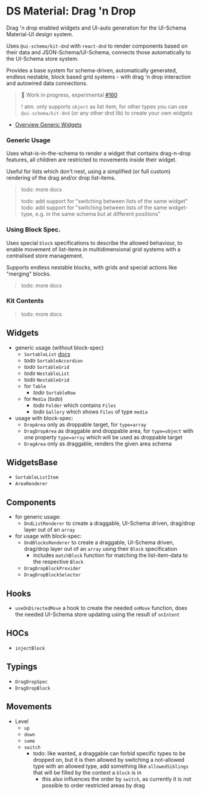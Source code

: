 # DS Material: Drag 'n Drop

Drag 'n drop enabled widgets and UI-auto generation for the UI-Schema Material-UI design system.

Uses `@ui-schema/kit-dnd` with `react-dnd` to render components based on their data and JSON-Schema/UI-Schema, connects those automatically to the UI-Schema store system.

Provides a base system for schema-driven, automatically generated, endless nestable, block based grid systems - with drag 'n drop interaction and autowired data connections.

> 🚧 Work in progress, experimental [#160](https://github.com/ui-schema/ui-schema/issues/160)
>
> ! atm. only supports `object` as list item,
> for other types you can use `@ui-schema/kit-dnd` (or any other dnd lib) to create your own widgets

- [Overview Generic Widgets](/docs/material-dnd/widgets-generic)

### Generic Usage

Uses what-is-in-the-schema to render a widget that contains drag-n-drop features, all children are restricted to movements inside their widget.

Useful for lists which don't nest, using a simplified (or full custom) rendering of the drag and/or drop list-items.

> todo: more docs
>
> todo: add support for "switching between lists of the same widget"
> todo: add support for "switching between lists of the same widget-type, e.g. in the same schema but at different positions"

### Using Block Spec.

Uses special `block` specifications to describe the allowed behaviour, to enable movement of list-items in multidimensional grid systems with a centralised store management.

Supports endless nestable blocks, with grids and special actions like "merging" blocks.

> todo: more docs

### Kit Contents

> todo: more docs

## Widgets

- generic usage (without block-spec)
    - `SortableList` [docs](/docs/material-dnd/widgets-generic)
    - *todo* `SortableAccordion`
    - *todo* `SortableGrid`
    - *todo* `NestableList`
    - *todo* `NestableGrid`
    - for `Table`
        - *todo* `SortableRow`
    - for `Media` (*todo*)
        - *todo* `Folder` which contains `Files`
        - *todo* `Gallery` which shows `Files` of type `media`
- usage with block-spec:
    - `DropArea` only as droppable target, for `type=array`
    - `DragDropArea` as draggable and droppable area, for `type=object` with one property `type=array` which will be used as droppable target
    - `DragArea` only as draggable, renders the given area schema

## WidgetsBase

- `SortableListItem`
- `AreaRenderer`

## Components

- for generic usage:
    - `DndListRenderer` to create a draggable, UI-Schema driven, drag/drop layer out of an `array`
- for usage with block-spec:
    - `DndBlocksRenderer` to create a draggable, UI-Schema driven, drag/drop layer out of an `array` using their `Block` specification
        - includes `matchBlock` function for matching the list-item-data to the respective `Block`
    - `DragDropBlockProvider`
    - `DragDropBlockSelector`

## Hooks

- `useOnDirectedMove` a hook to create the needed `onMove` function, does the needed UI-Schema store updating using the result of `onIntent`

## HOCs

- `injectBlock`

## Typings

- `DragDropSpec`
- `DragDropBlock`

## Movements

- Level
    - `up`
    - `down`
    - `same`
    - `switch`
        - todo: like wanted, a draggable can forbid specific types to be dropped on, but it is then allowed by switching a not-allowed type with an allowed type, add something like `allowedSiblings` that will be filled by the context a `block` is in
            - this also influences the order by `switch`, as currently it is not possible to order restricted areas by drag
